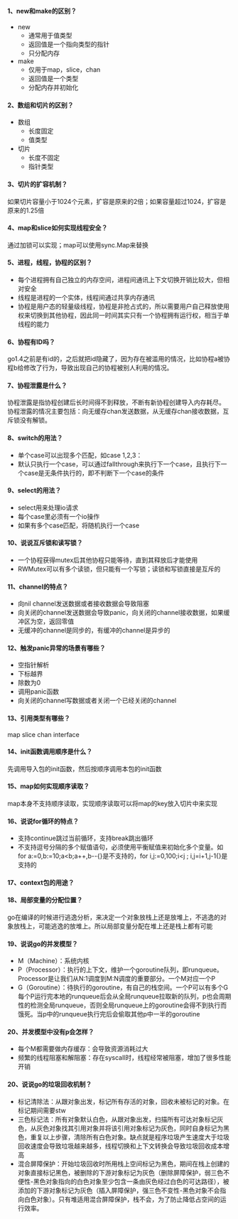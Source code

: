 #### 1、new和make的区别？
* new
  - 通常用于值类型
  - 返回值是一个指向类型的指针
  - 只分配内存
* make
  - 仅用于map，slice，chan
  - 返回值是一个类型
  - 分配内存并初始化
#### 2、数组和切片的区别？
* 数组
  - 长度固定
  - 值类型
* 切片
  - 长度不固定
  - 指针类型
#### 3、切片的扩容机制？
如果切片容量小于1024个元素，扩容是原来的2倍；如果容量超过1024，扩容是原来的1.25倍
#### 4、map和slice如何实现线程安全？
通过加锁可以实现；map可以使用sync.Map来替换
#### 5、进程，线程，协程的区别？
* 每个进程拥有自己独立的内存空间，进程间通讯上下文切换开销比较大，但相对安全
* 线程是进程的一个实体，线程间通过共享内存通讯
* 协程是用户态的轻量级线程，协程是非抢占式的，所以需要用户自己释放使用权来切换到其他协程，因此同一时间其实只有一个协程拥有运行权，相当于单线程的能力
#### 6、协程有ID吗？
go1.4之前是有id的，之后就把id隐藏了，因为存在被滥用的情况，比如协程a被协程b给修改了行为，导致出现自己的协程被别人利用的情况。
#### 7、协程泄露是什么？
协程泄露是指协程创建后长时间得不到释放，不断有新协程创建导入内存耗尽。
协程泄露的情况主要包括：向无缓存chan发送数据，从无缓存chan接收数据，互斥锁没有解锁。
#### 8、switch的用法？
* 单个case可以出现多个匹配，如case 1,2,3：
* 默认只执行一个case，可以通过fallthrough来执行下一个case，且执行下一个case是无条件执行的，即不判断下一个case的条件
#### 9、select的用法？
* select用来处理io请求
* 每个case里必须有一个io操作
* 如果有多个case匹配，将随机执行一个case
#### 10、说说互斥锁和读写锁？
* 一个协程获得mutex后其他协程只能等待，直到其释放后才能使用
* RWMutex可以有多个读锁，但只能有一个写锁；读锁和写锁直接是互斥的
#### 11、channel的特点？
* 向nil channel发送数据或者接收数据会导致阻塞
* 向关闭的channel发送数据会导致panic，向关闭的channel接收数据，如果缓冲区为空，返回零值
* 无缓冲的channel是同步的，有缓冲的channel是异步的
#### 12、触发panic异常的场景有哪些？
* 空指针解析
* 下标越界
* 除数为0
* 调用panic函数
* 向关闭的channel写数据或者关闭一个已经关闭的channel
#### 13、引用类型有哪些？
map slice chan interface
#### 14、init函数调用顺序是什么？
先调用导入包的init函数，然后按顺序调用本包的init函数
#### 15、map如何实现顺序读取？
map本身不支持顺序读取，实现顺序读取可以将map的key放入切片中来实现
#### 16、说说for循环的特点？
* 支持continue跳过当前循环，支持break跳出循环
* 不支持逗号分隔的多个赋值语句，必须使用平衡赋值来初始化多个变量。如for a:=0,b:=10;a<b;a++,b--{}是不支持的，for i,j:=0,100;i<j ; i,j=i+1,j-1{}是支持的
#### 17、context包的用途？
#### 18、局部变量的分配位置？
go在编译的时候进行逃逸分析，来决定一个对象放栈上还是放堆上，不逃逸的对象放栈上，可能逃逸的放堆上。所以局部变量分配在堆上还是栈上都有可能
#### 19、说说go的并发模型？
* M（Machine）：系统内核
* P（Processor）：执行的上下文，维护一个goroutine队列，即runqueue。Processor是让我们从N:1调度到M:N调度的重要部分。一个M对应一个P
* G（Goroutine）：待执行的goroutine，有自己的栈空间。一个P可以有多个G
每个P运行完本地的runqueue后会从全局runqueue拉取新的队列，p也会周期性的检测全局runqueue，否则全局runqueue上的goroutine会得不到执行而饿死。当p中的runqueue执行完后会偷取其他p中一半的goroutine
#### 20、并发模型中没有p会怎样？
* 每个M都需要做内存缓存：会导致资源消耗过大
* 频繁的线程阻塞和解阻塞：存在syscall时，线程经常被阻塞，增加了很多性能开销
#### 20、说说go的垃圾回收机制？
* 标记清除法：从跟对象出发，标记所有存活的对象，回收未被标记的对象。在标记期间需要stw
* 三色标记法：所有对象默认白色，从跟对象出发，扫描所有可达对象标记灰色，从灰色对象找其引用对象并将该引用对象标记为灰色，同时自身标记为黑色，重复以上步骤，清除所有白色对象。缺点就是程序垃圾产生速度大于垃圾回收速度会导致垃圾越来越多，线程切换和上下文转换会导致垃圾回收成本增高
* 混合屏障保护：开始垃圾回收时所用栈上空间标记为黑色，期间在栈上创建的对象直接标记黑色，被删除的下游对象标记为灰色（删除屏障保护，弱三色不便性-黑色对象指向的白色对象至少包含一条由灰色经过白色的可达路径），被添加的下游对象标记为灰色（插入屏障保护，强三色不变性-黑色对象不会指向白色对象）。只有堆适用混合屏障保护，栈不会，为了防止降低占空间的运行效率。
